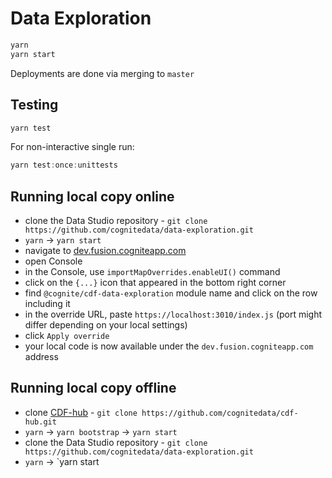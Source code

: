 # Data Exploration

```js
yarn
yarn start
```

Deployments are done via merging to `master`

## Testing

```js
yarn test
```

For non-interactive single run:

```js
yarn test:once:unittests
```

## Running local copy online

- clone the Data Studio repository - `git clone https://github.com/cognitedata/data-exploration.git`
- `yarn` -> `yarn start`
- navigate to [dev.fusion.cogniteapp.com](dev.fusion.cogniteapp.com)
- open Console
- in the Console, use `importMapOverrides.enableUI()` command
- click on the `{...}` icon that appeared in the bottom right corner
- find `@cognite/cdf-data-exploration` module name and click on the row including it
- in the override URL, paste `https://localhost:3010/index.js` (port might differ depending on your local settings)
- click `Apply override`
- your local code is now available under the `dev.fusion.cogniteapp.com` address

## Running local copy offline

- clone [CDF-hub](https://github.com/cognitedata/cdf-hub) - `git clone https://github.com/cognitedata/cdf-hub.git`
- `yarn` -> `yarn bootstrap` -> `yarn start`
- clone the Data Studio repository - `git clone https://github.com/cognitedata/data-exploration.git`
- `yarn` -> `yarn start
